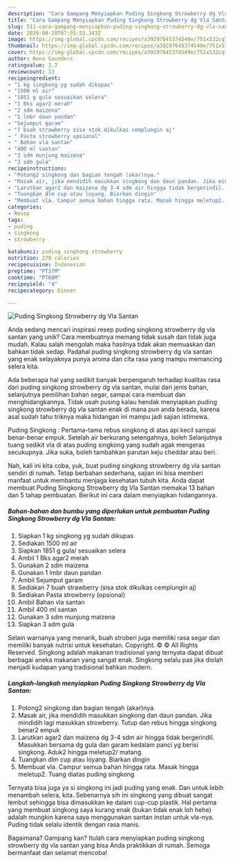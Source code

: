```yaml
---
description: "Cara Gampang Menyiapkan Puding Singkong Strowberry dg Vla Santan yang Lezat"
title: "Cara Gampang Menyiapkan Puding Singkong Strowberry dg Vla Santan yang Lezat"
slug: 511-cara-gampang-menyiapkan-puding-singkong-strowberry-dg-vla-santan-yang-lezat
date: 2020-08-28T07:55:53.343Z
image: https://img-global.cpcdn.com/recipes/a39297645374549e/751x532cq70/puding-singkong-strowberry-dg-vla-santan-foto-resep-utama.jpg
thumbnail: https://img-global.cpcdn.com/recipes/a39297645374549e/751x532cq70/puding-singkong-strowberry-dg-vla-santan-foto-resep-utama.jpg
cover: https://img-global.cpcdn.com/recipes/a39297645374549e/751x532cq70/puding-singkong-strowberry-dg-vla-santan-foto-resep-utama.jpg
author: Rena Saunders
ratingvalue: 3.7
reviewcount: 13
recipeingredient:
- "1 kg singkong yg sudah dikupas"
- "1500 ml air"
- "1851 g gula sesuaikan selera"
- "1 Bks agar2 merah"
- "2 sdm maizena"
- "1 lmbr daun pandan"
- "Sejumput garam"
- "7 buah strawberry sisa stok dikulkas cemplungin aj"
- " Pasta strowberry opsional"
- " Bahan vla santan"
- "400 ml santan"
- "3 sdm munjung maizena"
- "3 sdm gula"
recipeinstructions:
- "Potong2 singkong dan bagian tengah (akar)nya."
- "Masak air, jika mendidih masukkan singkong dan daun pandan. Jika mindidih lagi masukkan strowberry. Tutup dan rebus hingga singkong benar2 empuk"
- "Larutkan agar2 dan maizena dg 3-4 sdm air hingga tidak bergerindil. Masukkan bersama dg gula dan garam kedalam panci yg berisi singkong. Aduk2 hingga meletup2/ matang."
- "Tuangkan dlm cup atau loyang. Biarkan dingin"
- "Membuat vla. Campur semua bahan hingga rata. Masak hingga meletup2. Tuang diatas puding singkong"
categories:
- Resep
tags:
- puding
- singkong
- strowberry

katakunci: puding singkong strowberry 
nutrition: 270 calories
recipecuisine: Indonesian
preptime: "PT37M"
cooktime: "PT60M"
recipeyield: "4"
recipecategory: Dinner

---
```



![Puding Singkong Strowberry dg Vla Santan](https://img-global.cpcdn.com/recipes/a39297645374549e/751x532cq70/puding-singkong-strowberry-dg-vla-santan-foto-resep-utama.jpg)

Anda sedang mencari inspirasi resep puding singkong strowberry dg vla santan yang unik? Cara membuatnya memang tidak susah dan tidak juga mudah. Kalau salah mengolah maka hasilnya tidak akan memuaskan dan bahkan tidak sedap. Padahal puding singkong strowberry dg vla santan yang enak selayaknya punya aroma dan cita rasa yang mampu memancing selera kita.

Ada beberapa hal yang sedikit banyak berpengaruh terhadap kualitas rasa dari puding singkong strowberry dg vla santan, mulai dari jenis bahan, selanjutnya pemilihan bahan segar, sampai cara membuat dan menghidangkannya. Tidak usah pusing kalau hendak menyiapkan puding singkong strowberry dg vla santan enak di mana pun anda berada, karena asal sudah tahu triknya maka hidangan ini mampu jadi sajian istimewa.

Puding Singkong : Pertama-tama rebus singkong di atas api kecil sampai benar-benar empuk. Setelah air berkurang setengahnya, boleh Selanjutnya tuang sedikit vla di atas puding singkong yang sudah agak mengeras secukupnya. Jika suka, boleh tambahkan parutan keju cheddar atau beri.


Nah, kali ini kita coba, yuk, buat puding singkong strowberry dg vla santan sendiri di rumah. Tetap berbahan sederhana, sajian ini bisa memberi manfaat untuk membantu menjaga kesehatan tubuh kita. Anda dapat membuat Puding Singkong Strowberry dg Vla Santan memakai 13 bahan dan 5 tahap pembuatan. Berikut ini cara dalam menyiapkan hidangannya.

<!--inarticleads1-->

##### Bahan-bahan dan bumbu yang diperlukan untuk pembuatan Puding Singkong Strowberry dg Vla Santan:

1. Siapkan 1 kg singkong yg sudah dikupas
1. Sediakan 1500 ml air
1. Siapkan 1851 g gula/ sesuaikan selera
1. Ambil 1 Bks agar2 merah
1. Gunakan 2 sdm maizena
1. Gunakan 1 lmbr daun pandan
1. Ambil Sejumput garam
1. Sediakan 7 buah strawberry (sisa stok dikulkas cemplungin aj)
1. Sediakan  Pasta strowberry (opsional)
1. Ambil  Bahan vla santan
1. Ambil 400 ml santan
1. Gunakan 3 sdm munjung maizena
1. Siapkan 3 sdm gula


Selain warnanya yang menarik, buah stroberi juga memiliki rasa segar dan memiliki banyak nutrisi untuk kesehatan. Copyright. © © All Rights Reserved. Singkong adalah makanan tradisional yang ternyata dapat dibuat berbagai aneka makanan yang sangat enak. Singkong selalu pas jika diolah menjadi kudapan yang tradisional bahkan modern. 

<!--inarticleads2-->

##### Langkah-langkah menyiapkan Puding Singkong Strowberry dg Vla Santan:

1. Potong2 singkong dan bagian tengah (akar)nya.
1. Masak air, jika mendidih masukkan singkong dan daun pandan. Jika mindidih lagi masukkan strowberry. Tutup dan rebus hingga singkong benar2 empuk
1. Larutkan agar2 dan maizena dg 3-4 sdm air hingga tidak bergerindil. Masukkan bersama dg gula dan garam kedalam panci yg berisi singkong. Aduk2 hingga meletup2/ matang.
1. Tuangkan dlm cup atau loyang. Biarkan dingin
1. Membuat vla. Campur semua bahan hingga rata. Masak hingga meletup2. Tuang diatas puding singkong


Ternyata bisa juga ya si singkong ini jadi puding yang enak. Dan untuk lebih menambah selera, kita. Sebenarnya sih ini singkong yang dibuat sangat lembut sehingga bisa dimasukkan ke dalam cup-cup plastik. Hal pertama yang membuat singkong saya kurang enak (bukan tidak enak loh hehe) adalah mungkin karena saya menggunakan santan instan untuk vla-nya. Puding tidak selalu identik dengan rasa manis. 

Bagaimana? Gampang kan? Itulah cara menyiapkan puding singkong strowberry dg vla santan yang bisa Anda praktikkan di rumah. Semoga bermanfaat dan selamat mencoba!
